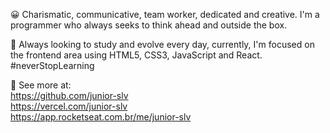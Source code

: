😀 Charismatic, communicative, team worker, dedicated and creative. I'm a programmer who always seeks to think ahead and outside the box.

📌 Always looking to study and evolve every day, currently, I'm focused on the frontend area using HTML5, CSS3, JavaScript and React. #neverStopLearning

👀 See more at: <br>
https://github.com/junior-slv <br>
https://vercel.com/junior-slv <br>
https://app.rocketseat.com.br/me/junior-slv
